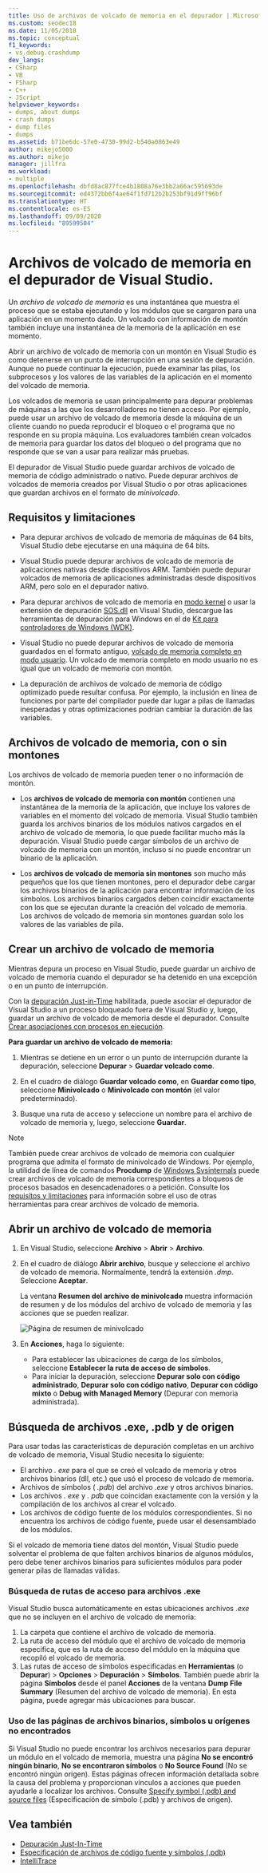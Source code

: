 ```yaml
---
title: Uso de archivos de volcado de memoria en el depurador | Microsoft Docs
ms.custom: seodec18
ms.date: 11/05/2018
ms.topic: conceptual
f1_keywords:
- vs.debug.crashdump
dev_langs:
- CSharp
- VB
- FSharp
- C++
- JScript
helpviewer_keywords:
- dumps, about dumps
- crash dumps
- dump files
- dumps
ms.assetid: b71be6dc-57e0-4730-99d2-b540a0863e49
author: mikejo5000
ms.author: mikejo
manager: jillfra
ms.workload:
- multiple
ms.openlocfilehash: dbfd8ac877fce4b1808a76e3bb2a66ac595693de
ms.sourcegitcommit: ed4372bb6f4ae64f1fd712b2b253bf91d9ff96bf
ms.translationtype: HT
ms.contentlocale: es-ES
ms.lasthandoff: 09/09/2020
ms.locfileid: "89599504"
---
```

# <a name="dump-files-in-the-visual-studio-debugger"></a>Archivos de volcado de memoria en el depurador de Visual Studio.

<a name="BKMK_What_is_a_dump_file_"></a> Un *archivo de volcado de memoria* es una instantánea que muestra el proceso que se estaba ejecutando y los módulos que se cargaron para una aplicación en un momento dado. Un volcado con información de montón también incluye una instantánea de la memoria de la aplicación en ese momento.

Abrir un archivo de volcado de memoria con un montón en Visual Studio es como detenerse en un punto de interrupción en una sesión de depuración. Aunque no puede continuar la ejecución, puede examinar las pilas, los subprocesos y los valores de las variables de la aplicación en el momento del volcado de memoria.

Los volcados de memoria se usan principalmente para depurar problemas de máquinas a las que los desarrolladores no tienen acceso. Por ejemplo, puede usar un archivo de volcado de memoria desde la máquina de un cliente cuando no pueda reproducir el bloqueo o el programa que no responde en su propia máquina. Los evaluadores también crean volcados de memoria para guardar los datos del bloqueo o del programa que no responde que se van a usar para realizar más pruebas.

El depurador de Visual Studio puede guardar archivos de volcado de memoria de código administrado o nativo. Puede depurar archivos de volcados de memoria creados por Visual Studio o por otras aplicaciones que guardan archivos en el formato de *minivolcado*.

## <a name="requirements-and-limitations"></a><a name="BKMK_Requirements_and_limitations"></a> Requisitos y limitaciones

- Para depurar archivos de volcado de memoria de máquinas de 64 bits, Visual Studio debe ejecutarse en una máquina de 64 bits.

- Visual Studio puede depurar archivos de volcado de memoria de aplicaciones nativas desde dispositivos ARM. También puede depurar volcados de memoria de aplicaciones administradas desde dispositivos ARM, pero solo en el depurador nativo.

- Para depurar archivos de volcado de memoria en [modo kernel](/windows-hardware/drivers/debugger/kernel-mode-dump-files) o usar la extensión de depuración [SOS.dll](/dotnet/framework/tools/sos-dll-sos-debugging-extension) en Visual Studio, descargue las herramientas de depuración para Windows en el de [Kit para controladores de Windows (WDK)](/windows-hardware/drivers/download-the-wdk).

- Visual Studio no puede depurar archivos de volcado de memoria guardados en el formato antiguo, [volcado de memoria completo en modo usuario](/windows/desktop/wer/collecting-user-mode-dumps). Un volcado de memoria completo en modo usuario no es igual que un volcado de memoria con montón.

- La depuración de archivos de volcado de memoria de código optimizado puede resultar confusa. Por ejemplo, la inclusión en línea de funciones por parte del compilador puede dar lugar a pilas de llamadas inesperadas y otras optimizaciones podrían cambiar la duración de las variables.

## <a name="dump-files-with-or-without-heaps"></a><a name="BKMK_Dump_files__with_or_without_heaps"></a> Archivos de volcado de memoria, con o sin montones

Los archivos de volcado de memoria pueden tener o no información de montón.

- Los **archivos de volcado de memoria con montón** contienen una instantánea de la memoria de la aplicación, que incluye los valores de variables en el momento del volcado de memoria. Visual Studio también guarda los archivos binarios de los módulos nativos cargados en el archivo de volcado de memoria, lo que puede facilitar mucho más la depuración. Visual Studio puede cargar símbolos de un archivo de volcado de memoria con un montón, incluso si no puede encontrar un binario de la aplicación.

- Los **archivos de volcado de memoria sin montones** son mucho más pequeños que los que tienen montones, pero el depurador debe cargar los archivos binarios de la aplicación para encontrar información de los símbolos. Los archivos binarios cargados deben coincidir exactamente con los que se ejecutan durante la creación del volcado de memoria. Los archivos de volcado de memoria sin montones guardan solo los valores de las variables de pila.

## <a name="create-a-dump-file"></a><a name="BKMK_Create_a_dump_file"></a> Crear un archivo de volcado de memoria

Mientras depura un proceso en Visual Studio, puede guardar un archivo de volcado de memoria cuando el depurador se ha detenido en una excepción o en un punto de interrupción.

Con la [depuración Just-in-Time](../debugger/just-in-time-debugging-in-visual-studio.md) habilitada, puede asociar el depurador de Visual Studio a un proceso bloqueado fuera de Visual Studio y, luego, guardar un archivo de volcado de memoria desde el depurador. Consulte [Crear asociaciones con procesos en ejecución](../debugger/attach-to-running-processes-with-the-visual-studio-debugger.md).

**Para guardar un archivo de volcado de memoria:**

1. Mientras se detiene en un error o un punto de interrupción durante la depuración, seleccione **Depurar** > **Guardar volcado como**.

1. En el cuadro de diálogo **Guardar volcado como**, en **Guardar como tipo**, seleccione **Minivolcado** o **Minivolcado con montón** (el valor predeterminado).

1. Busque una ruta de acceso y seleccione un nombre para el archivo de volcado de memoria y, luego, seleccione **Guardar**.

>[!NOTE]
>También puede crear archivos de volcado de memoria con cualquier programa que admita el formato de minivolcado de Windows. Por ejemplo, la utilidad de línea de comandos **Procdump** de [Windows Sysinternals](/sysinternals/) puede crear archivos de volcado de memoria correspondientes a bloqueos de procesos basados en desencadenadores o a petición. Consulte los [requisitos y limitaciones](../debugger/using-dump-files.md#BKMK_Requirements_and_limitations) para información sobre el uso de otras herramientas para crear archivos de volcado de memoria.

## <a name="open-a-dump-file"></a><a name="BKMK_Open_a_dump_file"></a> Abrir un archivo de volcado de memoria

1. En Visual Studio, seleccione **Archivo** > **Abrir** > **Archivo**.

1. En el cuadro de diálogo **Abrir archivo**, busque y seleccione el archivo de volcado de memoria. Normalmente, tendrá la extensión *.dmp*. Seleccione **Aceptar**.

   La ventana **Resumen del archivo de minivolcado** muestra información de resumen y de los módulos del archivo de volcado de memoria y las acciones que se pueden realizar.

   ![Página de resumen de minivolcado](../debugger/media/dbg_dump_summarypage.png "Página de resumen de minivolcado")

1. En **Acciones**, haga lo siguiente:
   - Para establecer las ubicaciones de carga de los símbolos, seleccione **Establecer la ruta de acceso de símbolos**.
   - Para iniciar la depuración, seleccione **Depurar solo con código administrado**, **Depurar solo con código nativo**, **Depurar con código mixto** o **Debug with Managed Memory** (Depurar con memoria administrada).

## <a name="find-exe-pdb-and-source-files"></a><a name="BKMK_Find_binaries__symbol___pdb__files__and_source_files"></a> Búsqueda de archivos .exe, .pdb y de origen

Para usar todas las características de depuración completas en un archivo de volcado de memoria, Visual Studio necesita lo siguiente:

- El archivo *. exe* para el que se creó el volcado de memoria y otros archivos binarios (dll, etc.) que usó el proceso de volcado de memoria.
- Archivos de símbolos ( *.pdb*) del archivo *.exe* y otros archivos binarios.
- Los archivos *. exe* y *. pdb* que coincidan exactamente con la versión y la compilación de los archivos al crear el volcado.
- Los archivos de código fuente de los módulos correspondientes. Si no encuentra los archivos de código fuente, puede usar el desensamblado de los módulos.

Si el volcado de memoria tiene datos del montón, Visual Studio puede solventar el problema de que falten archivos binarios de algunos módulos, pero debe tener archivos binarios para suficientes módulos para poder generar pilas de llamadas válidas.

### <a name="search-paths-for-exe-files"></a>Búsqueda de rutas de acceso para archivos .exe

Visual Studio busca automáticamente en estas ubicaciones archivos *.exe* que no se incluyen en el archivo de volcado de memoria:

1. La carpeta que contiene el archivo de volcado de memoria.
2. La ruta de acceso del módulo que el archivo de volcado de memoria especifica, que es la ruta de acceso del módulo en la máquina que recopiló el volcado de memoria.
3. Las rutas de acceso de símbolos especificadas en **Herramientas** (o **Depurar**) > **Opciones** > **Depuración** > **Símbolos**. También puede abrir la página **Símbolos** desde el panel **Acciones** de la ventana **Dump File Summary** (Resumen del archivo de volcado de memoria). En esta página, puede agregar más ubicaciones para buscar.

### <a name="use-the-no-binary-no-symbols-or-no-source-found-pages"></a>Uso de las páginas de archivos binarios, símbolos u orígenes no encontrados

Si Visual Studio no puede encontrar los archivos necesarios para depurar un módulo en el volcado de memoria, muestra una página **No se encontró ningún binario**, **No se encontraron símbolos** o **No Source Found** (No se encontró ningún origen). Estas páginas ofrecen información detallada sobre la causa del problema y proporcionan vínculos a acciones que pueden ayudarle a localizar los archivos. Consulte [Specify symbol (.pdb) and source files](../debugger/specify-symbol-dot-pdb-and-source-files-in-the-visual-studio-debugger.md) (Especificación de símbolo (.pdb) y archivos de origen).

## <a name="see-also"></a>Vea también

- [Depuración Just-In-Time](../debugger/just-in-time-debugging-in-visual-studio.md)
- [Especificación de archivos de código fuente y símbolos (.pdb)](../debugger/specify-symbol-dot-pdb-and-source-files-in-the-visual-studio-debugger.md)
- [IntelliTrace](../debugger/intellitrace.md)